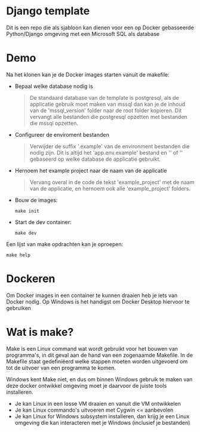 # Django template

Dit is een repo die als sjabloon kan dienen voor een op Docker gebasseerde Python/Django omgeving met een Microsoft SQL als database

# Demo
Na het klonen kan je de Docker images starten vanuit de makefile:
- Bepaal welke database nodig is
  > De standaard database van de template is postgresql, als de applicatie gebruik moet maken van mssql dan kan je de inhoud van de 'mssql_version' folder naar de root folder kopieren. Dit vervangt alle bestanden die postgresql opzetten met bestanden die mssql opzetten. 
- Configureer de enviroment bestanden
  > Verwijder de suffix '.example' van de environment bestanden die nodig zijn. Dit is altijd het 'app.env.example' bestand en '' of '' gebaseerd op welke database de applicatie gebruikt. 
- Hernoem het example project naar de naam van de applicatie
  > Vervang overal in de code de tekst 'example_project' met de naam van de applicatie, en hernoem ook alle 'example_project' folders.
- Bouw de images:
  ```
  make init
  ```
- Start de dev container:
  ```
  make dev
  ```
Een lijst van make opdrachten kan je oproepen:
```
make help
```
# Dockeren

Om Docker images in een container te kunnen draaien heb je iets van Docker nodig. Op Windows is het handigst om Docker Desktop hiervoor te gebruiken

# Wat is make?

Make is een Linux command wat wordt gebruikt voor het bouwen van programma's, in dit geval aan de hand van een zogenaamde Makefile. In de Makefile staat gedefiniëerd welke stappen moeten worden uitgevoerd om tot de uitvoer van een programma te komen.

Windows kent Make niet, en dus om binnen Windows gebruik te maken van deze docker ontwikkel omgeving moet je daarvoor de juiste tools installeren.
- Je kan Linux in een losse VM draaien en vanuit die VM ontwikkelen
- Je kan Linux commando's uitvoeren met Cygwin <= aanbevolen
- Je kan Linux for Windows subsystem installeren, dan krijg je een Linux omgeving die kan interacteren met je Windows (inclusief je bestanden)
